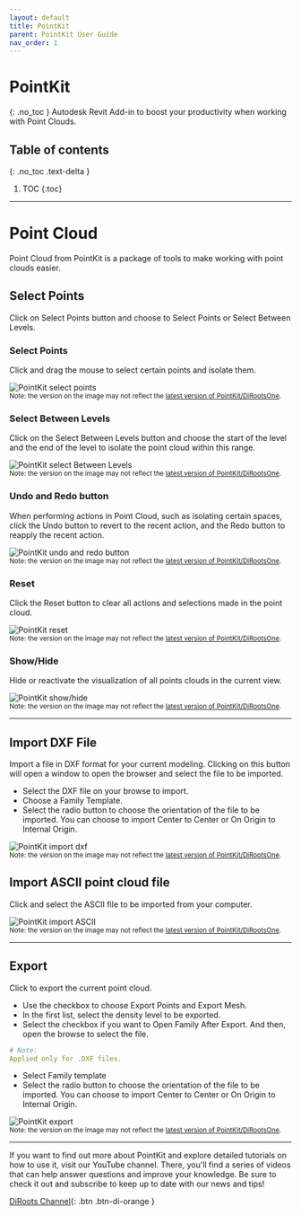 ```yaml
---
layout: default
title: PointKit
parent: PointKit User Guide
nav_order: 1
---
```


# PointKit
{: .no_toc }
Autodesk Revit Add-in to boost your productivity when working with Point Clouds.
## Table of contents
{: .no_toc .text-delta }

1. TOC
{:toc}

---

# Point Cloud

Point Cloud from PointKit is a package of tools to make working with point clouds easier.

## Select Points

Click on Select Points button and choose to Select Points or Select Between Levels.

### Select Points

Click and drag the mouse to select certain points and isolate them.

![PointKit select points](../../../assets\images\PointKit\PK-SelectPoints.gif)  
<sub>Note: the version on the image may not reflect the [latest version of PointKit/DiRootsOne](https://diroots.com/revit-plugins/dirootsone/).</sub>

### Select Between Levels

Click on the Select Between Levels button and choose the start of the level and the end of the level to isolate the point cloud within this range.

![PointKit select Between Levels](../../../assets\images\PointKit\PK-SelectLevel.gif)  
<sub>Note: the version on the image may not reflect the [latest version of PointKit/DiRootsOne](https://diroots.com/revit-plugins/dirootsone/).</sub>

### Undo and Redo button

When performing actions in Point Cloud, such as isolating certain spaces, click the Undo button to revert to the recent action, and the Redo button to reapply the recent action.

![PointKit undo and redo button](../../../assets\images\PointKit\PK-UndoRedo.gif)  
<sub>Note: the version on the image may not reflect the [latest version of PointKit/DiRootsOne](https://diroots.com/revit-plugins/dirootsone/).</sub>

### Reset

Click the Reset button to clear all actions and selections made in the point cloud.

![PointKit reset](../../../assets\images\PointKit\PK-Reset.gif)  
<sub>Note: the version on the image may not reflect the [latest version of PointKit/DiRootsOne](https://diroots.com/revit-plugins/dirootsone/).</sub>

### Show/Hide

Hide or reactivate the visualization of all points clouds in the current view.

![PointKit show/hide](../../../assets\images\PointKit\PK-ShowHide.gif)  
<sub>Note: the version on the image may not reflect the [latest version of PointKit/DiRootsOne](https://diroots.com/revit-plugins/dirootsone/).</sub>

---

## Import DXF File

Import a file in DXF format for your current modeling. Clicking on this button will open a window to open the browser and select the file to be imported.

- Select the DXF file on your browse to import.
- Choose a Family Template.
- Select the radio button to choose the orientation of the file to be imported. You can choose to import Center to Center or On Origin to Internal Origin.

![PointKit import dxf](../../../assets\images\PointKit\PK-ImportDXF.gif)  
<sub>Note: the version on the image may not reflect the [latest version of PointKit/DiRootsOne](https://diroots.com/revit-plugins/dirootsone/).</sub>

## Import ASCII point cloud file

Click and select the ASCII file to be imported from your computer.

![PointKit import ASCII](../../../assets\images\PointKit\PK-ImportASCII.png)  
<sub>Note: the version on the image may not reflect the [latest version of PointKit/DiRootsOne](https://diroots.com/revit-plugins/dirootsone/).</sub>

---

## Export

Click to export the current point cloud. 

- Use the checkbox to choose Export Points and Export Mesh.
- In the first list, select the density level to be exported.
- Select the checkbox if you want to Open Family After Export. And then, open the browse to select the file.

```yaml
# Note:
Applied only for .DXF files.
```

- Select Family template
- Select the radio button to choose the orientation of the file to be imported. You can choose to import Center to Center or On Origin to Internal Origin.

![PointKit export](../../../assets\images\PointKit\PK-Export.png)  
<sub>Note: the version on the image may not reflect the [latest version of PointKit/DiRootsOne](https://diroots.com/revit-plugins/dirootsone/).</sub>

---
 
If you want to find out more about PointKit and explore detailed tutorials on how to use it, visit our YouTube channel. There, you'll find a series of videos that can help answer questions and improve your knowledge. Be sure to check it out and subscribe to keep up to date with our news and tips!
 
[DiRoots Channel](https://www.youtube.com/@DiRootsNews){: .btn .btn-di-orange }